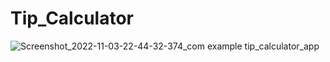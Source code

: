 # Tip_Calculator
![Screenshot_2022-11-03-22-44-32-374_com example tip_calculator_app](https://user-images.githubusercontent.com/63640474/199788824-4f7b8e7e-072e-4134-8f3c-01e8a13a9f71.jpg)
